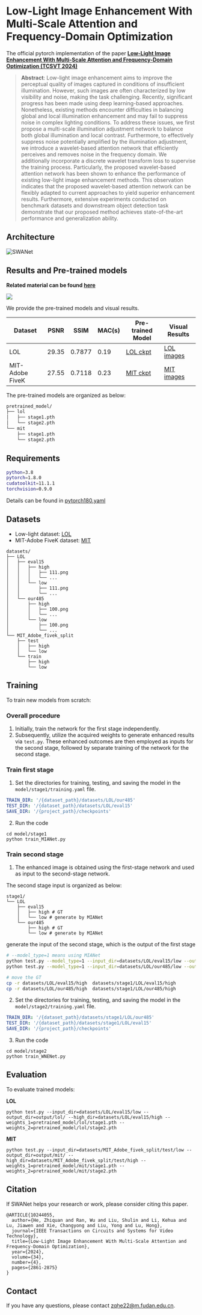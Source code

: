 

# Low-Light Image Enhancement With Multi-Scale Attention and Frequency-Domain Optimization

The official pytorch implementation of the paper **[Low-Light Image Enhancement With Multi-Scale Attention and Frequency-Domain Optimization (TCSVT 2024)](https://ieeexplore.ieee.org/document/10244055)**

>    **Abstract**: Low-light image enhancement aims to improve the perceptual quality of images captured in conditions of insufficient illumination. However, such images are often characterized by low visibility and noise, making the task challenging. Recently, significant progress has been made using deep learning-based approaches. Nonetheless, existing methods encounter difficulties in balancing global and local illumination enhancement and may fail to suppress noise in complex lighting conditions. To address these issues, we first propose a multi-scale illumination adjustment network to balance both global illumination and local contrast. Furthermore, to effectively suppress noise potentially amplified by the illumination adjustment, we introduce a wavelet-based attention network that efficiently perceives and removes noise in the frequency domain. We additionally incorporate a discrete wavelet transform loss to supervise the training process. Particularly, the proposed wavelet-based attention network has been shown to enhance the performance of existing low-light image enhancement methods. This observation indicates that the proposed wavelet-based attention network can be flexibly adapted to current approaches to yield superior enhancement results. Furthermore, extensive experiments conducted on benchmark datasets and downstream object detection task demonstrate that our proposed method achieves state-of-the-art performance and generalization ability.

## Architecture

![SWANet](figs/arch.png)



## Results and Pre-trained models

**Related material can be found [here](https://drive.google.com/drive/folders/1rN8AW0mQNgKBhHtqcLV72Vq43k3YjzdZ?usp=sharing)**

![](./figs/visual_sota.png)

We provide the pre-trained models and visual results.

| Dataset         | PSNR  | SSIM   | MAC(s) | Pre-trained Model                                                                                   | Visual Results                                                                                        |
|-----------------|-------|--------|--------|-----------------------------------------------------------------------------------------------------|-------------------------------------------------------------------------------------------------------|
| LOL             | 29.35 | 0.7877 | 0.19   | [LOL ckpt](https://drive.google.com/drive/folders/1Y4uat21f_epS-Y4JNUt2a7susHSeSfBg?usp=drive_link) | [LOL images](https://drive.google.com/drive/folders/1Tp6W8klAkXXG4he5JsdKrcoItGmGRSrN?usp=drive_link) |
| MIT-Adobe FiveK | 27.55 | 0.7118 | 0.23   | [MIT ckpt](https://drive.google.com/drive/folders/1bFb2TDm24emWYMzvAxz4dVEu8l1YyEYf?usp=drive_link) | [MIT images](https://drive.google.com/drive/folders/1pCSauaVhdBqFDO_qHqtZNaUi2xNcN0_g?usp=drive_link) |



The pre-trained models are organized as below:

```bash
pretrained_model/
├── lol
│   ├── stage1.pth
│   └── stage2.pth
└── mit
    ├── stage1.pth
    └── stage2.pth
```



## Requirements

```bash
python=3.8
pytorch=1.8.0 
cudatoolkit=11.1.1
torchvision=0.9.0
```

Details can be found in [pytorch180.yaml](./pytorch180.yaml)



## Datasets

- Low-light dataset: [LOL](https://daooshee.github.io/BMVC2018website/)
- MIT-Adobe FiveK dataset: [MIT](https://drive.google.com/drive/folders/144GTFl8SLygM_yWfNnzkk-RWSXu4eypt?usp=sharing)

```shell
datasets/
├── LOL
│   ├── eval15
│   │   ├── high
│   │   │   ├── 111.png
│   │   │   └── ...
│   │   └── low
│   │       ├── 111.png
│   │       └── ...
│   └── our485
│       ├── high
│       │   ├── 100.png
│       │   └── ...
│       └── low
│           ├── 100.png
│           └── ...
└── MIT_Adobe_fivek_split
    ├── test
    │   ├── high
    │   └── low
    └── train
        ├── high
        └── low
```



## Training

To train new models from scratch:

### Overall procedure

1. Initially, train the network for the first stage independently. 
2. Subsequently, utilize the acquired weights to generate enhanced results via `test.py`. These enhanced outcomes are then employed as inputs for the second stage, followed by separate training of the network for the second stage.



### Train first stage

1. Set the directories for training, testing, and saving the model in the `model/stage1/training.yaml` file.

```yaml
TRAIN_DIR: '/{dataset_path}/datasets/LOL/our485'
TEST_DIR: '/{dataset_path}/datasets/LOL/eval15'
SAVE_DIR: '/{project_path}/checkpoints'
```

2. Run the code

```shell
cd model/stage1
python train_MIANet.py
```



### Train second stage

1. The enhanced image is obtained using the first-stage network and used as input to the second-stage network.

The second stage input is organized as below:

```shell
stage1/
└── LOL
    ├── eval15
    │   ├── high # GT
    │   └── low # generate by MIANet
    └── our485
        ├── high # GT
        └── low # generate by MIANet
```

generate the input of the second stage, which is the output of the first stage
```bash
# --model_type=1 means using MIANet
python test.py --model_type=1 --input_dir=datasets/LOL/eval15/low --output_dir=datasets/stage1/LOL/eval15/low --weights_1=pretrained_model/lol/stage1.pth
python test.py --model_type=1 --input_dir=datasets/LOL/our485/low --output_dir=datasets/stage1/LOL/our485/low --weights_1=pretrained_model/lol/stage1.pth

# move the GT
cp -r datasets/LOL/eval15/high  datasets/stage1/LOL/eval15/high
cp -r datasets/LOL/our485/high  datasets/stage1/LOL/our485/high
```



2. Set the directories for training, testing, and saving the model in the `model/stage2/training.yaml` file.

```yaml
TRAIN_DIR: '/{dataset_path}/datasets/stage1/LOL/our485'
TEST_DIR: '/{dataset_path}/datasets/stage1/LOL/eval15'
SAVE_DIR: '/{project_path}/checkpoints'
```



3. Run the code

```shell
cd model/stage2
python train_WNENet.py
```



## Evaluation

To evaluate trained models:

**LOL**

```shell
python test.py --input_dir=datasets/LOL/eval15/low --output_dir=output/lol/ --high_dir=datasets/LOL/eval15/high --weights_1=pretrained_model/lol/stage1.pth --weights_2=pretrained_model/lol/stage2.pth
```



**MIT**

```shell
python test.py --input_dir=datasets/MIT_Adobe_fivek_split/test/low --output_dir=output/mit/ --high_dir=datasets/MIT_Adobe_fivek_split/test/high --weights_1=pretrained_model/mit/stage1.pth --weights_2=pretrained_model/mit/stage2.pth
```



## Citation

If SWANet helps your research or work, please consider citing this paper.

```
@ARTICLE{10244055,
  author={He, Zhiquan and Ran, Wu and Liu, Shulin and Li, Kehua and Lu, Jiawen and Xie, Changyong and Liu, Yong and Lu, Hong},
  journal={IEEE Transactions on Circuits and Systems for Video Technology}, 
  title={Low-Light Image Enhancement With Multi-Scale Attention and Frequency-Domain Optimization}, 
  year={2024},
  volume={34},
  number={4},
  pages={2861-2875}
}
```



## Contact

If you have any questions, please contact [zqhe22@m.fudan.edu.cn](zqhe22@m.fudan.edu.cn).